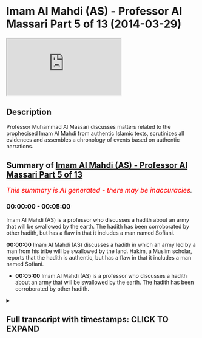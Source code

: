 # Imam Al Mahdi (AS) - Professor Al Massari Part 5 of 13 (2014-03-29)

<iframe loading='lazy' src='https://www.youtube.com/embed/tTGAdQQzuAY'></iframe>

## Description

Professor Muhammad Al Massari discusses matters related to the prophecised Imam Al Mahdi from authentic Islamic texts, scrutinizes all evidences and assembles a chronology of events based on authentic narrations.

## Summary of [Imam Al Mahdi (AS) - Professor Al Massari Part 5 of 13](https://www.youtube.com/watch?v=tTGAdQQzuAY)


*<span style="color:red; font-size:125%">This summary is AI generated - there may be inaccuracies</span>. [](/)*

### <a onclick="modifyYTiframeseektime('0')">00:00:00</a> - <a onclick="modifyYTiframeseektime('300')">00:05:00</a>

Imam Al Mahdi (AS) is a professor who discusses a hadith about an army that will be swallowed by the earth. The hadith has been corroborated by other hadith, but has a flaw in that it includes a man named Sofiani.

**<a onclick="modifyYTiframeseektime('0')">00:00:00</a>** Imam Al Mahdi (AS) discusses a hadith in which an army led by a man from his tribe will be swallowed by the land. Hakim, a Muslim scholar, reports that the hadith is authentic, but has a flaw in that it includes a man named Sofiani.
* **<a onclick="modifyYTiframeseektime('300')">00:05:00</a>** Imam Al Mahdi (AS) is a professor who discusses a hadith about an army that will be swallowed by the earth. The hadith has been corroborated by other hadith.

<details><summary><h2>Full transcript with timestamps: CLICK TO EXPAND</h2></summary>

<a onclick="modifyYTiframeseektime('4')">0:00:04</a> and then the tribes from  
<a onclick="modifyYTiframeseektime('6')">0:00:06</a> adnan is called kai's tribe try to fight  
<a onclick="modifyYTiframeseektime('9')">0:00:09</a> him but he defeat them so they are  
<a onclick="modifyYTiframeseektime('10')">0:00:10</a> unable to defend anything at all  
<a onclick="modifyYTiframeseektime('14')">0:00:14</a> then a man from my family will come from  
<a onclick="modifyYTiframeseektime('17')">0:00:17</a> the har of madinah and escape to makkah  
<a onclick="modifyYTiframeseektime('19')">0:00:19</a> and then the story of the way is  
<a onclick="modifyYTiframeseektime('20')">0:00:20</a> repeated again  
<a onclick="modifyYTiframeseektime('21')">0:00:21</a> and then the sufyani will send them to  
<a onclick="modifyYTiframeseektime('23')">0:00:23</a> them an army which will be swallowed by  
<a onclick="modifyYTiframeseektime('25')">0:00:25</a> the ass so the order of the events here  
<a onclick="modifyYTiframeseektime('27')">0:00:27</a> is more logical than the previous hadith  
<a onclick="modifyYTiframeseektime('30')">0:00:30</a> the army is swallowed after  
<a onclick="modifyYTiframeseektime('33')">0:00:33</a> after the bay'a was given and so when  
<a onclick="modifyYTiframeseektime('35')">0:00:35</a> the sophiani comes out it seems to be  
<a onclick="modifyYTiframeseektime('37')">0:00:37</a> the soviet is before this looks more  
<a onclick="modifyYTiframeseektime('38')">0:00:38</a> logical in historical order you see it  
<a onclick="modifyYTiframeseektime('41')">0:00:41</a> is not possible to conceive that anyone  
<a onclick="modifyYTiframeseektime('43')">0:00:43</a> can raise an army after they have seen  
<a onclick="modifyYTiframeseektime('45')">0:00:45</a> or still continue fighting after they  
<a onclick="modifyYTiframeseektime('46')">0:00:46</a> have seen the  
<a onclick="modifyYTiframeseektime('47')">0:00:47</a> the the land swallowing the army so this  
<a onclick="modifyYTiframeseektime('50')">0:00:50</a> order seems to be more logical and the  
<a onclick="modifyYTiframeseektime('51')">0:00:51</a> one the one who dispatching the army  
<a onclick="modifyYTiframeseektime('53')">0:00:53</a> seems to be the soviet and the booty of  
<a onclick="modifyYTiframeseektime('55')">0:00:55</a> kelp will be after the swallowing of the  
<a onclick="modifyYTiframeseektime('57')">0:00:57</a> army  
<a onclick="modifyYTiframeseektime('58')">0:00:58</a> so  
<a onclick="modifyYTiframeseektime('59')">0:00:59</a> he sent this army and that  
<a onclick="modifyYTiframeseektime('61')">0:01:01</a> and that army will be  
<a onclick="modifyYTiframeseektime('66')">0:01:06</a> will be defeated actually he will say  
<a onclick="modifyYTiframeseektime('67')">0:01:07</a> that army will be defeated first he said  
<a onclick="modifyYTiframeseektime('69')">0:01:09</a> the second army and he himself will go  
<a onclick="modifyYTiframeseektime('70')">0:01:10</a> with the army and they will be swallowed  
<a onclick="modifyYTiframeseektime('72')">0:01:12</a> and that's the story now this hadith  
<a onclick="modifyYTiframeseektime('75')">0:01:15</a> hakim said this is authentic according  
<a onclick="modifyYTiframeseektime('77')">0:01:17</a> to the condition of the two sheikhs  
<a onclick="modifyYTiframeseektime('79')">0:01:19</a> bukhari are muslim but they did not  
<a onclick="modifyYTiframeseektime('80')">0:01:20</a> report it and imam the habibi in the  
<a onclick="modifyYTiframeseektime('82')">0:01:22</a> talkies follow him on that  
<a onclick="modifyYTiframeseektime('85')">0:01:25</a> and it looks at the face of it it's not  
<a onclick="modifyYTiframeseektime('87')">0:01:27</a> wise that it is  
<a onclick="modifyYTiframeseektime('90')">0:01:30</a> immaculate  
<a onclick="modifyYTiframeseektime('91')">0:01:31</a> but there's one small problem which is a  
<a onclick="modifyYTiframeseektime('93')">0:01:33</a> big problem  
<a onclick="modifyYTiframeseektime('96')">0:01:36</a> imam ali the muslim who is one of the  
<a onclick="modifyYTiframeseektime('98')">0:01:38</a> best and greatest narrators of shang  
<a onclick="modifyYTiframeseektime('104')">0:01:44</a> is known to do tedlis  
<a onclick="modifyYTiframeseektime('107')">0:01:47</a> tadlis is the someone who says use that  
<a onclick="modifyYTiframeseektime('109')">0:01:49</a> word an  
<a onclick="modifyYTiframeseektime('112')">0:01:52</a> to cover up that he dropped some  
<a onclick="modifyYTiframeseektime('113')">0:01:53</a> narrators he doesn't have that reported  
<a onclick="modifyYTiframeseektime('115')">0:01:55</a> to me or i hear that he said i'm from  
<a onclick="modifyYTiframeseektime('117')">0:01:57</a> from could be connected or in connect  
<a onclick="modifyYTiframeseektime('119')">0:01:59</a> although it should be connected normally  
<a onclick="modifyYTiframeseektime('121')">0:02:01</a> but so the model is here you say there's  
<a onclick="modifyYTiframeseektime('124')">0:02:04</a> no problem he said  
<a onclick="modifyYTiframeseektime('127')">0:02:07</a> i told me so  
<a onclick="modifyYTiframeseektime('129')">0:02:09</a> it cannot be actually that at least  
<a onclick="modifyYTiframeseektime('133')">0:02:13</a> even worse it's called at least a tesla  
<a onclick="modifyYTiframeseektime('135')">0:02:15</a> he may drop even higher level of is not  
<a onclick="modifyYTiframeseektime('137')">0:02:17</a> another man  
<a onclick="modifyYTiframeseektime('139')">0:02:19</a> but he from alzheimer's  
<a onclick="modifyYTiframeseektime('145')">0:02:25</a> there may be a weak man or a liar in  
<a onclick="modifyYTiframeseektime('147')">0:02:27</a> between  
<a onclick="modifyYTiframeseektime('149')">0:02:29</a> to make matter worse  
<a onclick="modifyYTiframeseektime('153')">0:02:33</a> it has been reported that he did similar  
<a onclick="modifyYTiframeseektime('155')">0:02:35</a> things in hadith and a man of hadith say  
<a onclick="modifyYTiframeseektime('158')">0:02:38</a> how come you do that  
<a onclick="modifyYTiframeseektime('161')">0:02:41</a> why did you drop this man you know that  
<a onclick="modifyYTiframeseektime('162')">0:02:42</a> was i reported that from this week man  
<a onclick="modifyYTiframeseektime('164')">0:02:44</a> he said yes but if i keep this man  
<a onclick="modifyYTiframeseektime('166')">0:02:46</a> everyone will say  
<a onclick="modifyYTiframeseektime('167')">0:02:47</a> he was not a great imam how can you  
<a onclick="modifyYTiframeseektime('169')">0:02:49</a> report from such bad men  
<a onclick="modifyYTiframeseektime('171')">0:02:51</a> say but if you do that and you drop the  
<a onclick="modifyYTiframeseektime('172')">0:02:52</a> man name the people will accuse  
<a onclick="modifyYTiframeseektime('174')">0:02:54</a> alzheimer to be weak himself because  
<a onclick="modifyYTiframeseektime('175')">0:02:55</a> that is clearly the hadith is clearly  
<a onclick="modifyYTiframeseektime('177')">0:02:57</a> bad so they say look at the islam and  
<a onclick="modifyYTiframeseektime('180')">0:03:00</a> they will accuse  
<a onclick="modifyYTiframeseektime('181')">0:03:01</a> of the hadith he is the only one will be  
<a onclick="modifyYTiframeseektime('184')">0:03:04</a> accused this way so we have a report  
<a onclick="modifyYTiframeseektime('186')">0:03:06</a> that he did that from the shulk of the  
<a onclick="modifyYTiframeseektime('188')">0:03:08</a> shu from the teacher of the teacher so  
<a onclick="modifyYTiframeseektime('190')">0:03:10</a> in such people who have these studies  
<a onclick="modifyYTiframeseektime('192')">0:03:12</a> that as we you have to have a connected  
<a onclick="modifyYTiframeseektime('194')">0:03:14</a> chain with reliability all the way to  
<a onclick="modifyYTiframeseektime('196')">0:03:16</a> the end you cannot really trust that it  
<a onclick="modifyYTiframeseektime('198')">0:03:18</a> will not drop somewhere high  
<a onclick="modifyYTiframeseektime('200')">0:03:20</a> so if we  
<a onclick="modifyYTiframeseektime('201')">0:03:21</a> keep that in mind  
<a onclick="modifyYTiframeseektime('203')">0:03:23</a> it may be if he did not drop anybody to  
<a onclick="modifyYTiframeseektime('206')">0:03:26</a> the level of the shaheen and all these  
<a onclick="modifyYTiframeseektime('208')">0:03:28</a> people in this night are first class  
<a onclick="modifyYTiframeseektime('209')">0:03:29</a> people excellent narrative the top of  
<a onclick="modifyYTiframeseektime('212')">0:03:32</a> the top cream of the cream really  
<a onclick="modifyYTiframeseektime('215')">0:03:35</a> provided this and there's no devil  
<a onclick="modifyYTiframeseektime('218')">0:03:38</a> sticking behind this and  
<a onclick="modifyYTiframeseektime('220')">0:03:40</a> but this is the only one hadith which  
<a onclick="modifyYTiframeseektime('222')">0:03:42</a> looks a little bit respectable  
<a onclick="modifyYTiframeseektime('224')">0:03:44</a> concerning sofiani  
<a onclick="modifyYTiframeseektime('226')">0:03:46</a> stories are  
<a onclick="modifyYTiframeseektime('227')">0:03:47</a> absolutely  
<a onclick="modifyYTiframeseektime('230')">0:03:50</a> disconnected fabricated weak bad  
<a onclick="modifyYTiframeseektime('234')">0:03:54</a> a lot of imagination added horror  
<a onclick="modifyYTiframeseektime('236')">0:03:56</a> stories attributed which cannot be  
<a onclick="modifyYTiframeseektime('239')">0:03:59</a> really justified by enemies but this one  
<a onclick="modifyYTiframeseektime('243')">0:04:03</a> seems to be  
<a onclick="modifyYTiframeseektime('244')">0:04:04</a> so far in correspondence with the  
<a onclick="modifyYTiframeseektime('246')">0:04:06</a> previous hadith  
<a onclick="modifyYTiframeseektime('247')">0:04:07</a> under and with other hadith who talked  
<a onclick="modifyYTiframeseektime('250')">0:04:10</a> about the booty of kelp now that  
<a onclick="modifyYTiframeseektime('253')">0:04:13</a> the booty of kalb is well established is  
<a onclick="modifyYTiframeseektime('255')">0:04:15</a> coming from hadith from various sahaba  
<a onclick="modifyYTiframeseektime('257')">0:04:17</a> so it seems to be that we can save this  
<a onclick="modifyYTiframeseektime('259')">0:04:19</a> hadith and this sofiani really exists  
<a onclick="modifyYTiframeseektime('261')">0:04:21</a> and it's the one whose army including  
<a onclick="modifyYTiframeseektime('264')">0:04:24</a> himself will be swallowed by the baidal  
<a onclick="modifyYTiframeseektime('266')">0:04:26</a> which is established by the hadith by  
<a onclick="modifyYTiframeseektime('268')">0:04:28</a> the way the army should be sold by them  
<a onclick="modifyYTiframeseektime('269')">0:04:29</a> established by many other hadith  
<a onclick="modifyYTiframeseektime('272')">0:04:32</a> plenty of them independent of that so  
<a onclick="modifyYTiframeseektime('275')">0:04:35</a> the bits and pieces correspond correctly  
<a onclick="modifyYTiframeseektime('277')">0:04:37</a> the only thing which is how this is not  
<a onclick="modifyYTiframeseektime('279')">0:04:39</a> in this hadith in hakim adds is that  
<a onclick="modifyYTiframeseektime('282')">0:04:42</a> attribute that to a man called sofiani  
<a onclick="modifyYTiframeseektime('284')">0:04:44</a> and add  
<a onclick="modifyYTiframeseektime('285')">0:04:45</a> a little bit more flavor flavor about  
<a onclick="modifyYTiframeseektime('287')">0:04:47</a> the horrors and the crimes he's  
<a onclick="modifyYTiframeseektime('289')">0:04:49</a> committing that's all so  
<a onclick="modifyYTiframeseektime('291')">0:04:51</a> i feel more inclined toward this hadith  
<a onclick="modifyYTiframeseektime('293')">0:04:53</a> that has  
<a onclick="modifyYTiframeseektime('295')">0:04:55</a> authentic until proven otherwise until  
<a onclick="modifyYTiframeseektime('297')">0:04:57</a> other evidences come which until now has  
<a onclick="modifyYTiframeseektime('299')">0:04:59</a> not come forward which shows that it is  
<a onclick="modifyYTiframeseektime('301')">0:05:01</a> very fabricated  
<a onclick="modifyYTiframeseektime('302')">0:05:02</a> and it's not unreliable but it seems to  
<a onclick="modifyYTiframeseektime('304')">0:05:04</a> be this is a reliable hadith and we  
<a onclick="modifyYTiframeseektime('307')">0:05:07</a> should take it on board  
<a onclick="modifyYTiframeseektime('309')">0:05:09</a> until other evidence come to the  
<a onclick="modifyYTiframeseektime('310')">0:05:10</a> contrary  
<a onclick="modifyYTiframeseektime('312')">0:05:12</a> so this uh this man who has been given  
<a onclick="modifyYTiframeseektime('315')">0:05:15</a> by abitun  
<a onclick="modifyYTiframeseektime('316')">0:05:16</a> by the way there is no mention of  
<a onclick="modifyYTiframeseektime('318')">0:05:18</a> here as you see it's only the man who is  
<a onclick="modifyYTiframeseektime('319')">0:05:19</a> given between by between but the  
<a onclick="modifyYTiframeseektime('322')">0:05:22</a> characteristics from the mahdi they  
<a onclick="modifyYTiframeseektime('323')">0:05:23</a> expect when they are in him he fills the  
<a onclick="modifyYTiframeseektime('325')">0:05:25</a> earth with justice and ruled by the son  
<a onclick="modifyYTiframeseektime('327')">0:05:27</a> of the prophet and stay seven or eight  
<a onclick="modifyYTiframeseektime('329')">0:05:29</a> or nine years  
<a onclick="modifyYTiframeseektime('330')">0:05:30</a> so all these characters seem to be there  
<a onclick="modifyYTiframeseektime('332')">0:05:32</a> so we  
<a onclick="modifyYTiframeseektime('333')">0:05:33</a> we are  
<a onclick="modifyYTiframeseektime('334')">0:05:34</a> reasonably justified to regardless to be  
<a onclick="modifyYTiframeseektime('337')">0:05:37</a> the mahdi  
<a onclick="modifyYTiframeseektime('339')">0:05:39</a> concerning  
<a onclick="modifyYTiframeseektime('341')">0:05:41</a> the  
<a onclick="modifyYTiframeseektime('342')">0:05:42</a> the other issues about the army being  
<a onclick="modifyYTiframeseektime('344')">0:05:44</a> swallowed that's where establishment  
<a onclick="modifyYTiframeseektime('346')">0:05:46</a> africa will have it in muslim  
<a onclick="modifyYTiframeseektime('349')">0:05:49</a> for example  
<a onclick="modifyYTiframeseektime('355')">0:05:55</a> there will be an army coming to invade  
<a onclick="modifyYTiframeseektime('357')">0:05:57</a> this house meaning the house of allah  
<a onclick="modifyYTiframeseektime('359')">0:05:59</a> and mecca  
<a onclick="modifyYTiframeseektime('361')">0:06:01</a> when they reach the baida between medina  
<a onclick="modifyYTiframeseektime('363')">0:06:03</a> and mecca the earth will swallow them  
<a onclick="modifyYTiframeseektime('366')">0:06:06</a> and he gives a discover a very pictured  
<a onclick="modifyYTiframeseektime('368')">0:06:08</a> description of how they will swallow it  
<a onclick="modifyYTiframeseektime('370')">0:06:10</a> they will be swallowed the middle of  
<a onclick="modifyYTiframeseektime('371')">0:06:11</a> them will be swallowed the medium of  
<a onclick="modifyYTiframeseektime('373')">0:06:13</a> there is a long army obviously extended  
<a onclick="modifyYTiframeseektime('376')">0:06:16</a> so the last part of them and the front  
<a onclick="modifyYTiframeseektime('378')">0:06:18</a> part we will call where is the middle  
<a onclick="modifyYTiframeseektime('379')">0:06:19</a> one and they come in the middle to check  
<a onclick="modifyYTiframeseektime('381')">0:06:21</a> for the middle one and they will swallow  
<a onclick="modifyYTiframeseektime('382')">0:06:22</a> it also  
<a onclick="modifyYTiframeseektime('384')">0:06:24</a> will be swallowed also  
<a onclick="modifyYTiframeseektime('386')">0:06:26</a> only few who escape will go and to  
<a onclick="modifyYTiframeseektime('389')">0:06:29</a> report a story of that only few allah  
<a onclick="modifyYTiframeseektime('391')">0:06:31</a> keep a few of them who run away who will  
<a onclick="modifyYTiframeseektime('394')">0:06:34</a> report about the swallowing of the army  
<a onclick="modifyYTiframeseektime('396')">0:06:36</a> but all of them will be swallowed and  
<a onclick="modifyYTiframeseektime('397')">0:06:37</a> will be gone  
<a onclick="modifyYTiframeseektime('399')">0:06:39</a> so this is the hadith and the similar  
<a onclick="modifyYTiframeseektime('401')">0:06:41</a> hadith had been narrated for um  
<a onclick="modifyYTiframeseektime('405')">0:06:45</a> so three wives of the islam has healed  
<a onclick="modifyYTiframeseektime('407')">0:06:47</a> obviously he was sitting with his wife  
<a onclick="modifyYTiframeseektime('409')">0:06:49</a> wives and reporting the story and all of  
<a onclick="modifyYTiframeseektime('410')">0:06:50</a> them memorized that  
<a onclick="modifyYTiframeseektime('412')">0:06:52</a> and then also is the writer  
<a onclick="modifyYTiframeseektime('414')">0:06:54</a> the story of the arabic  
<a onclick="modifyYTiframeseektime('417')">0:06:57</a> hadith  
<a onclick="modifyYTiframeseektime('419')">0:06:59</a> the armies will continue attacking this  
<a onclick="modifyYTiframeseektime('421')">0:07:01</a> house they will not see the attacking  
<a onclick="modifyYTiframeseektime('423')">0:07:03</a> and we know from whistling that happened  
<a onclick="modifyYTiframeseektime('425')">0:07:05</a> the molecular one the criminal did it  
<a onclick="modifyYTiframeseektime('426')">0:07:06</a> before that even  
<a onclick="modifyYTiframeseektime('429')">0:07:09</a> every maha was in that army but the  
<a onclick="modifyYTiframeseektime('431')">0:07:11</a> command of the army died before reaching  
<a onclick="modifyYTiframeseektime('433')">0:07:13</a> mecca and the army retreated then later  
<a onclick="modifyYTiframeseektime('436')">0:07:16</a> on the karamata went and destroyed and  
<a onclick="modifyYTiframeseektime('438')">0:07:18</a> took the black stone and killed the  
<a onclick="modifyYTiframeseektime('440')">0:07:20</a>  it happened so so there would be  
<a onclick="modifyYTiframeseektime('442')">0:07:22</a> always evil people attacking the haram  
<a onclick="modifyYTiframeseektime('446')">0:07:26</a> until  
<a onclick="modifyYTiframeseektime('447')">0:07:27</a> one of the last battles some army will  
<a onclick="modifyYTiframeseektime('450')">0:07:30</a> come there and they will be swallowed by  
<a onclick="modifyYTiframeseektime('451')">0:07:31</a> the earth  
<a onclick="modifyYTiframeseektime('454')">0:07:34</a> in the area called baida between makkah  
<a onclick="modifyYTiframeseektime('456')">0:07:36</a> and medina so that's so the swallowing  
<a onclick="modifyYTiframeseektime('458')">0:07:38</a> of an army  
<a onclick="modifyYTiframeseektime('459')">0:07:39</a> at the end of time between makkah and  
<a onclick="modifyYTiframeseektime('461')">0:07:41</a> medina is one of the sides the sign of  
<a onclick="modifyYTiframeseektime('464')">0:07:44</a> the prophet independent if it's related  
<a onclick="modifyYTiframeseektime('466')">0:07:46</a> to the mighty or not related and this is  
<a onclick="modifyYTiframeseektime('468')">0:07:48</a> definitely going to happen it didn't  
<a onclick="modifyYTiframeseektime('469')">0:07:49</a> happen yet some people may maybe some of  
<a onclick="modifyYTiframeseektime('472')">0:07:52</a> us will witness it  
<a onclick="modifyYTiframeseektime('473')">0:07:53</a> i don't know but it's going to happen so  
<a onclick="modifyYTiframeseektime('475')">0:07:55</a> that's what it's done also the the booty  
<a onclick="modifyYTiframeseektime('477')">0:07:57</a> of kelp that will be such an enormous  
<a onclick="modifyYTiframeseektime('478')">0:07:58</a> booty worth of mentioning that  
<a onclick="modifyYTiframeseektime('482')">0:08:02</a> uh has come also in another independent  
<a onclick="modifyYTiframeseektime('484')">0:08:04</a> hadith one of it is for example so it  
<a onclick="modifyYTiframeseektime('486')">0:08:06</a> said  
<a onclick="modifyYTiframeseektime('487')">0:08:07</a> one when the the student of what i said  
<a onclick="modifyYTiframeseektime('489')">0:08:09</a> we prayed to the maghrib in the masjid  
<a onclick="modifyYTiframeseektime('492')">0:08:12</a> of the messenger of allah in medina  
<a onclick="modifyYTiframeseektime('494')">0:08:14</a> and then after the salah he said the  
<a onclick="modifyYTiframeseektime('496')">0:08:16</a> real the one who the real loser is the  
<a onclick="modifyYTiframeseektime('497')">0:08:17</a> one who doesn't have a share in the  
<a onclick="modifyYTiframeseektime('499')">0:08:19</a> booty of kelp  
<a onclick="modifyYTiframeseektime('501')">0:08:21</a> he just mentioned it  
<a onclick="modifyYTiframeseektime('502')">0:08:22</a> if you reach that time and you don't  
<a onclick="modifyYTiframeseektime('504')">0:08:24</a> have a share of the body of help we are  
<a onclick="modifyYTiframeseektime('505')">0:08:25</a> really a loser  
<a onclick="modifyYTiframeseektime('507')">0:08:27</a> because everyone will have a share in  
<a onclick="modifyYTiframeseektime('508')">0:08:28</a> the body of god that's one  
<a onclick="modifyYTiframeseektime('510')">0:08:30</a> and another one which is  
<a onclick="modifyYTiframeseektime('512')">0:08:32</a> say  
<a onclick="modifyYTiframeseektime('514')">0:08:34</a> in a longer version hadith for another  
<a onclick="modifyYTiframeseektime('516')">0:08:36</a> man another knife  
<a onclick="modifyYTiframeseektime('517')">0:08:37</a> the real loser of the real mahrum the  
<a onclick="modifyYTiframeseektime('519')">0:08:39</a> real deprived one is the one who's  
<a onclick="modifyYTiframeseektime('520')">0:08:40</a> derived from  
<a onclick="modifyYTiframeseektime('521')">0:08:41</a> kelp  
<a onclick="modifyYTiframeseektime('522')">0:08:42</a> even if you get just just  
<a onclick="modifyYTiframeseektime('525')">0:08:45</a> yeah just just a rope  
<a onclick="modifyYTiframeseektime('528')">0:08:48</a> take it for baraka that you have  
<a onclick="modifyYTiframeseektime('529')">0:08:49</a> participate in the ring of kelp  
<a onclick="modifyYTiframeseektime('531')">0:08:51</a> he said by the one who's in my in his uh  
<a onclick="modifyYTiframeseektime('535')">0:08:55</a> hand my soul is that's what i talking  
<a onclick="modifyYTiframeseektime('537')">0:08:57</a> about  
<a onclick="modifyYTiframeseektime('538')">0:08:58</a> their woman will be sold  
<a onclick="modifyYTiframeseektime('540')">0:09:00</a> on the mosque at  
<a onclick="modifyYTiframeseektime('541')">0:09:01</a> the doors of the mosque of damascus in  
<a onclick="modifyYTiframeseektime('543')">0:09:03</a> auction and anyone having a small injury  
<a onclick="modifyYTiframeseektime('545')">0:09:05</a> will be rejected because it's not useful  
<a onclick="modifyYTiframeseektime('547')">0:09:07</a> to be brought  
<a onclick="modifyYTiframeseektime('548')">0:09:08</a> so so massive will be the other booty  
<a onclick="modifyYTiframeseektime('551')">0:09:11</a> now i know many people do not like that  
<a onclick="modifyYTiframeseektime('553')">0:09:13</a> that that will be selling persons in  
<a onclick="modifyYTiframeseektime('555')">0:09:15</a> after the battles well we don't care  
<a onclick="modifyYTiframeseektime('556')">0:09:16</a> about the western and uh  
<a onclick="modifyYTiframeseektime('559')">0:09:19</a> it obviously does not synchronize very  
<a onclick="modifyYTiframeseektime('561')">0:09:21</a> well with the with the geneva convention  
<a onclick="modifyYTiframeseektime('563')">0:09:23</a> but by then the jerichos will be  
<a onclick="modifyYTiframeseektime('564')">0:09:24</a> abolished because it has been abolished  
<a onclick="modifyYTiframeseektime('566')">0:09:26</a> already so don't need to worry about the  
<a onclick="modifyYTiframeseektime('567')">0:09:27</a> geneva convention it is already gone the  
<a onclick="modifyYTiframeseektime('569')">0:09:29</a> americans have abolished it so we will  
<a onclick="modifyYTiframeseektime('571')">0:09:31</a> continue our shall get further  
<a onclick="modifyYTiframeseektime('573')">0:09:33</a> so also the man who will be receiving  
<a onclick="modifyYTiframeseektime('575')">0:09:35</a> baa between the black stone the rook and  
<a onclick="modifyYTiframeseektime('578')">0:09:38</a> the corner of the kaaba where the black  
<a onclick="modifyYTiframeseektime('579')">0:09:39</a> stone is located and the makam and the  
<a onclick="modifyYTiframeseektime('581')">0:09:41</a> standard ibrahim  
<a onclick="modifyYTiframeseektime('583')">0:09:43</a> ibrahim it has come also through through  
<a onclick="modifyYTiframeseektime('585')">0:09:45</a> various adidas so the bits and pieces of  
<a onclick="modifyYTiframeseektime('588')">0:09:48</a> these narratives every bit alone have  
<a onclick="modifyYTiframeseektime('591')">0:09:51</a> considerable corroboration for example  
<a onclick="modifyYTiframeseektime('594')">0:09:54</a> in an authentic hadith  
<a onclick="modifyYTiframeseektime('598')">0:09:58</a> the  
<a onclick="modifyYTiframeseektime('599')">0:09:59</a> narrator  
</details>
